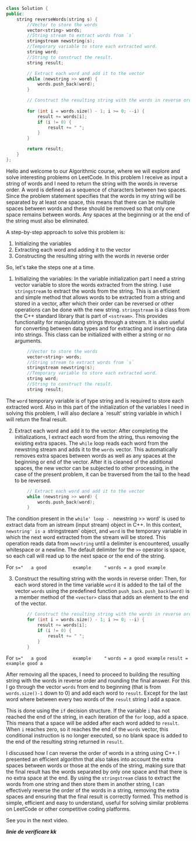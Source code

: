 ```cpp
class Solution {
public:
    string reverseWords(string s) {
        //Vector to store the words
        vector<string> words;
        //String stream to extract words from `s`
        stringstream newstring(s);
        //Temporary variable to store each extracted word.
        string word;
        //String to construct the result.
        string result;

        // Extract each word and add it to the vector
        while (newstring >> word) {
            words.push_back(word);
        }

        // Construct the resulting string with the words in reverse order
       
        for (int i = words.size() - 1; i >= 0; --i) {
            result += words[i];
            if (i != 0) {
                result += " ";
            }
        }

        return result;
    }
};
```

Hello and welcome to our Algorithmic course, where we will explore and solve interesting problems on LeetCode.
In this problem I receive as input a string of words and I need to return the string with the words in reverse order.
A word is defined as a sequence of characters between two spaces. Since the problem statement specifies that the words in my string will be separated by at least one space, this means that there can be multiple spaces between words and these should be removed so that only one space remains between words. Any spaces at the beginning or at the end of the string must also be eliminated.


A step-by-step approach to solve this problem is:
1. Initializing the variables
2. Extracting each word and adding it to the vector
3. Constructing the resulting string with the words in reverse order

So, let's take the steps one at a time.
1. Initializing the variables:
In the variable initialization part I need a string vector variable to store the words extracted from the string.
I use `stringstream` to extract the words from the string. This is an efficient and simple method that allows words to be extracted from a string and stored in a vector, after which their order can be reversed or other operations can be done with the new string.
`stringstream` is a class from the C++ standard library that is part of `<sstream>`. This provides functionality for manipulating strings through a stream. It is also useful for converting between data types and for extracting and inserting data into strings. This class can be initialized with either a string or no arguments.

```cpp
        //Vector to store the words
        vector<string> words;
        //String stream to extract words from `s`
        stringstream newstring(s);
        //Temporary variable to store each extracted word.
        string word;
        //String to construct the result.
        string result;
```

The `word` temporary variable is of type string and is required to store each extracted word.
Also in this part of the initialization of the variables I need in solving this problem, I will also declare a `result' string variable in which I will return the final result.

2. Extract each word and add it to the vector:
After completing the initializations, I extract each word from the string, thus removing the existing extra spaces.
The `while` loop reads each word from the newstring stream and adds it to the `words` vector. This automatically removes extra spaces between words as well as any spaces at the beginning or end of the vector.
After it is cleaned of the additional spaces, the new vector can be subjected to other processing, in the case of the present problem, it can be traversed from the tail to the head to be reversed.

```cpp
        // Extract each word and add it to the vector
        while (newstring >> word) {
            words.push_back(word);
        }
```
The condition present in the `while' loop - ` newstring >> word' is used to extract data from an istream (input stream) object in C++. In this context, `newstring' is a `stringstream' object, and `word` is the temporary variable in which the next word extracted from the stream will be stored.
This operation reads data from `newstring` until a delimiter is encountered, usually whitespace or a newline.
The default delimiter for the `>>` operator is space, so each call will read up to the next space or the end of the string.

For `s="   a good          example     "`
`words = a good example`


3. Construct the resulting string with the words in reverse order:
Then, for each word stored in the time variable `word` it is added to the tail of the vector `words` using the predefined function `push_back`.
`push_back(word)` is a member method of the `<vector>` class that adds an element to the end of the vector.

```cpp
        // Construct the resulting string with the words in reverse order
        for (int i = words.size() - 1; i >= 0; --i) {
            result += words[i];
            if (i != 0) {
                result += " ";
            }
        }
```

For `s="   a good          example     "`
`words = a good example`
`result = example good a`

After removing all the spaces, I need to proceed to building the resulting string with the words in reverse order and rounding the final answer.
For this I go through the vector `words` from end to beginning (that is from `words.size()-1` down to 0) and add each word to `result`.
Except for the last word where between every two words of the `result` string I add a space.

This is done using the `if` decision structure. If the variable `i` has not reached the end of the string, in each iteration of the `for` loop, add a space. This means that a space will be added after each word added to `result`. When `i` reaches zero, so it reaches the end of the `words` vector, this conditional instruction is no longer executed, so no blank space is added to the end of the resulting string returned in `result`.

I discussed how I can reverse the order of words in a string using C++. I presented an efficient algorithm that also takes into account the extra spaces between words or those at the ends of the string, making sure that the final result has the words separated by only one space and that there is no extra space at the end.
By using the `stringstream` class to extract the words from one string and then store them in another string, I can effectively reverse the order of the words in a string, removing the extra spaces and ensuring that the final result is correctly formed.
This method is simple, efficient and easy to understand, useful for solving similar problems on LeetCode or other competitive coding platforms.

See you in the next video.

**_linie de verificare kk_**